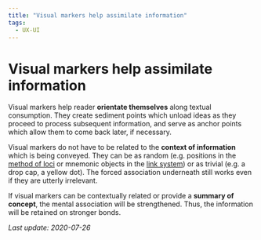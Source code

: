 ```yaml
---
title: "Visual markers help assimilate information"
tags:
  - UX-UI
---
```


# Visual markers help assimilate information

Visual markers help reader **orientate themselves** along textual consumption. They create sediment points which unload ideas as they proceed to process subsequent information, and serve as anchor points which allow them to come back later, if necessary.

Visual markers do not have to be related to the **context of information** which is being conveyed. They can be as random (e.g. positions in the [method of loci](https://en.wikipedia.org/wiki/Method_of_loci) or mnemonic objects in the [link system](https://en.wikipedia.org/wiki/Mnemonic_link_system)) or as trivial (e.g. a drop cap, a yellow dot). The forced association underneath still works even if they are utterly irrelevant.

If visual markers can be contextually related or provide a **summary of concept**, the mental association will be strengthened. Thus, the information will be retained on stronger bonds.

*Last update: 2020-07-26*